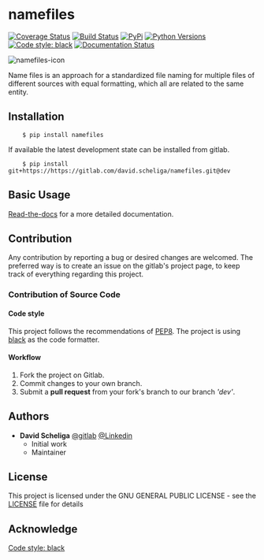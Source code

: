 # namefiles 
[![Coverage Status](https://coveralls.io/repos/gitlab/david.scheliga/namefiles/badge.svg?branch=master)](https://coveralls.io/gitlab/david.scheliga/namefiles?branch=master)
[![Build Status](https://travis-ci.com/david.scheliga/namefiles.svg?branch=master)](https://travis-ci.com/david.scheliga/namefiles)
[![PyPi](https://img.shields.io/pypi/v/namefiles.svg?style=flat-square&label=PyPI)](https://https://pypi.org/project/namefiles/)
[![Python Versions](https://img.shields.io/pypi/pyversions/namefiles.svg?style=flat-square&label=PyPI)](https://https://pypi.org/project/namefiles/)
[![Code style: black](https://img.shields.io/badge/code%20style-black-000000.svg)](https://github.com/psf/black)
[![Documentation Status](https://readthedocs.org/projects/namefiles/badge/?version=latest)](https://namefiles.readthedocs.io/en/latest/?badge=latest)

![namefiles-icon](https://namefiles.readthedocs.io/en/latest/_images/namefiles-icon.svg)

Name files is an approach for a standardized file naming for multiple files of different
sources with equal formatting, which all are related to the same entity.

## Installation

```` shell script
    $ pip install namefiles
````

If available the latest development state can be installed from gitlab.

```` shell script
    $ pip install git+https://https://gitlab.com/david.scheliga/namefiles.git@dev
````

## Basic Usage

[Read-the-docs](https://namefiles.readthedocs.io/en/latest/index.html) for a more detailed documentation.

## Contribution

Any contribution by reporting a bug or desired changes are welcomed. The preferred 
way is to create an issue on the gitlab's project page, to keep track of everything 
regarding this project.

### Contribution of Source Code
#### Code style
This project follows the recommendations of [PEP8](https://www.python.org/dev/peps/pep-0008/).
The project is using [black](https://github.com/psf/black) as the code formatter.

#### Workflow

1. Fork the project on Gitlab.
2. Commit changes to your own branch.
3. Submit a **pull request** from your fork's branch to our branch *'dev'*.

## Authors

* **David Scheliga** 
    [@gitlab](https://gitlab.com/david.scheliga)
    [@Linkedin](https://www.linkedin.com/in/david-scheliga-576984171/)
    - Initial work
    - Maintainer

## License

This project is licensed under the GNU GENERAL PUBLIC LICENSE - see the
[LICENSE](LICENSE) file for details

## Acknowledge

[Code style: black](https://github.com/psf/black)